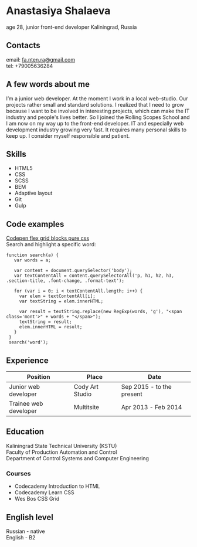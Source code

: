 # Anastasiya Shalaeva

age 28, junior front-end developer
Kaliningrad, Russia

## Contacts
email: fa.nten.ra@gmail.com  
tel: +79005636284

## A few words about me
I’m a junior web developer. At the moment I work in a local web-studio. Our projects rather small and standard solutions. I realized that I need to grow because I want to be involved in interesting projects, which can make the IT industry and people's lives better. So I joined the Rolling Scopes School and I am now on my way up to the front-end developer. IT and especially web development industry growing very fast. It requires many personal skills to keep up. I consider myself responsible and patient. 

## Skills
* HTML5  
* CSS  
* SCSS  
* BEM  
* Adaptive layout  
* Git  
* Gulp

## Code examples

[Codepen flex grid blocks pure css](https://codepen.io/fantenra/details/qxjvbg)  
Search and highlight a specific word:
 ```
function search(a) {
    var words = a;

    var content = document.querySelector('body');
    var textContentAll = content.querySelectorAll('p, h1, h2, h3, .section-title, .font-change, .format-text');

    for (var i = 0; i < textContentAll.length; i++) {
      var elem = textContentAll[i];
      var textString = elem.innerHTML;

      var result = textString.replace(new RegExp(words, 'g'), "<span class='mont'>" + words + "</span>");
      textString = result;
      elem.innerHTML = result;
    }
  }
  search('word');
 ```

## Experience
| Position | Place | Date |
| ---------| ----- | ---- |
| Junior web developer | Cody Art Studio | Sep 2015 - to the present |
| Trainee web developer | Multitsite | Apr 2013 - Feb 2014 |

## Education
Kaliningrad State Technical University (KSTU)  
Faculty of Production Automation and Control  
Department of Control Systems and Computer Engineering

### Courses
* Codecademy Introduction to HTML  
* Codecademy Learn CSS  
* Wes Bos CSS Grid  

## English level
Russian - native  
English - B2